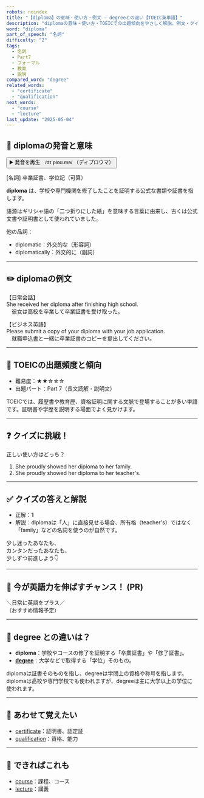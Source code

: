 ```yaml
---
robots: noindex
title: "【diploma】の意味・使い方・例文 ― degreeとの違い【TOEIC英単語】"
description: "diplomaの意味・使い方・TOEICでの出題傾向をやさしく解説。例文・クイズ付きでdegreeとの違いもわかりやすく学べます。"
word: "diploma"
part_of_speech: "名詞"
difficulty: "2"
tags:
  - 名詞
  - Part7
  - フォーマル
  - 教育
  - 説明
compared_word: "degree"
related_words:
  - "certificate"
  - "qualification"
next_words:
  - "course"
  - "lecture"
last_update: "2025-05-04"
---
```


## 🔰 diplomaの発音と意味

<button class="play-audio" onclick="playTTS('diploma')">
  <span class="play-audio-main">
    ▶️ 発音を再生　/dɪˈploʊ.mə/
  </span>
  <span class="play-audio-sub">
    （ディプロウマ）
  </span>
</button>

[名詞] 卒業証書、学位記（可算）

**diploma** は、学校や専門機関を修了したことを証明する公式な書類や証書を指します。

語源はギリシャ語の「二つ折りにした紙」を意味する言葉に由来し、古くは公式文書や証明書として使われていました。

他の品詞：  
- diplomatic：外交的な（形容詞）
- diplomatically：外交的に（副詞）

---

## ✏️ diplomaの例文

【日常会話】  
She received her diploma after finishing high school.  
　彼女は高校を卒業して卒業証書を受け取った。

【ビジネス英語】  
Please submit a copy of your diploma with your job application.  
　就職申込書と一緒に卒業証書のコピーを提出してください。

---

## 🎯 TOEICの出題頻度と傾向

- 難易度：★★☆☆☆
- 出題パート：Part 7（長文読解・説明文）

TOEICでは、履歴書や教育歴、資格証明に関する文脈で登場することが多い単語です。証明書や学歴を説明する場面でよく見かけます。

---

## ❓ クイズに挑戦！

正しい使い方はどっち？

1. She proudly showed her diploma to her family.  
2. She proudly showed her diploma to her teacher's.

---

## ✅ クイズの答えと解説

- 正解：**1**
- 解説：diplomaは「人」に直接見せる場合、所有格（teacher's）ではなく「family」などの名詞を使うのが自然です。

少し迷ったあなたも、  
カンタンだったあなたも、  
少しずつ前進しよう👇️

---

## 🚀 今が英語力を伸ばすチャンス！ (PR)

<div class="info-center">
＼日常に英語をプラス／<br>  
（おすすめ情報予定）
</div>

---

## 🤔  degree との違いは？

- **diploma**：学校やコースの修了を証明する「卒業証書」や「修了証書」。
- **[degree](/word/degree)**：大学などで取得する「学位」そのもの。

diplomaは証書そのものを指し、degreeは学問上の資格や称号を指します。diplomaは高校や専門学校でも使われますが、degreeは主に大学以上の学位に使われます。

---

## 🧩 あわせて覚えたい

- [certificate](/word/certificate)：証明書、認定証
- [qualification](/word/qualification)：資格、能力

---

## 📖 できればこれも

- [course](/word/course)：課程、コース
- [lecture](/word/lecture)：講義

<!-- cvid: aid05_bid23 -->
